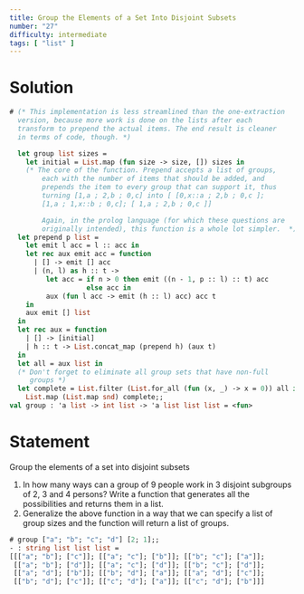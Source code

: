 ```yaml
---
title: Group the Elements of a Set Into Disjoint Subsets
number: "27"
difficulty: intermediate
tags: [ "list" ]
---
```


# Solution

```ocaml
# (* This implementation is less streamlined than the one-extraction
  version, because more work is done on the lists after each
  transform to prepend the actual items. The end result is cleaner
  in terms of code, though. *)

  let group list sizes =
    let initial = List.map (fun size -> size, []) sizes in
    (* The core of the function. Prepend accepts a list of groups,
        each with the number of items that should be added, and
        prepends the item to every group that can support it, thus
        turning [1,a ; 2,b ; 0,c] into [ [0,x::a ; 2,b ; 0,c ];
        [1,a ; 1,x::b ; 0,c]; [ 1,a ; 2,b ; 0,c ]]

        Again, in the prolog language (for which these questions are
        originally intended), this function is a whole lot simpler.  *)
  let prepend p list =
    let emit l acc = l :: acc in
    let rec aux emit acc = function
      | [] -> emit [] acc
      | (n, l) as h :: t ->
         let acc = if n > 0 then emit ((n - 1, p :: l) :: t) acc
                   else acc in
         aux (fun l acc -> emit (h :: l) acc) acc t
    in
    aux emit [] list
  in
  let rec aux = function
    | [] -> [initial]
    | h :: t -> List.concat_map (prepend h) (aux t)
  in
  let all = aux list in
  (* Don't forget to eliminate all group sets that have non-full
     groups *)
  let complete = List.filter (List.for_all (fun (x, _) -> x = 0)) all in
    List.map (List.map snd) complete;;
val group : 'a list -> int list -> 'a list list list = <fun>
```

# Statement

Group the elements of a set into disjoint subsets

1. In how many ways can a group of 9 people work in 3 disjoint subgroups 
of 2, 3 and 4 persons? Write a function that generates all the
possibilities and returns them in a list.
2. Generalize the above function in a way that we can specify a list of
group sizes and the function will return a list of groups.

```ocaml
# group ["a"; "b"; "c"; "d"] [2; 1];;
- : string list list list =
[[["a"; "b"]; ["c"]]; [["a"; "c"]; ["b"]]; [["b"; "c"]; ["a"]];
 [["a"; "b"]; ["d"]]; [["a"; "c"]; ["d"]]; [["b"; "c"]; ["d"]];
 [["a"; "d"]; ["b"]]; [["b"; "d"]; ["a"]]; [["a"; "d"]; ["c"]];
 [["b"; "d"]; ["c"]]; [["c"; "d"]; ["a"]]; [["c"; "d"]; ["b"]]]
```
